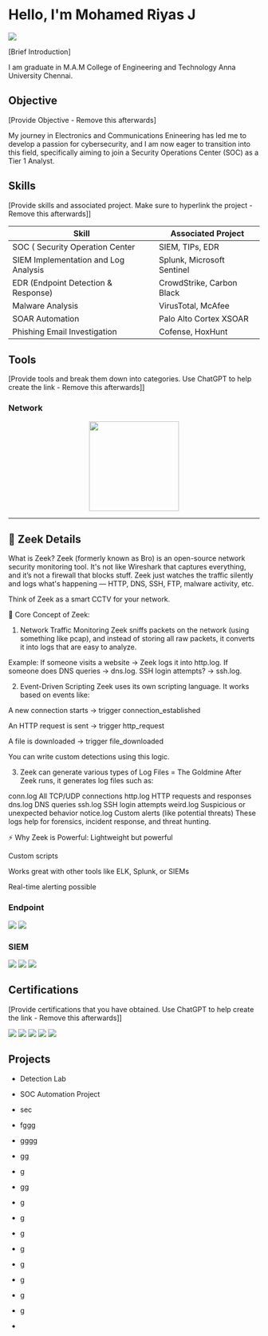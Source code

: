 # Hello, I'm Mohamed Riyas J
<a href="www.linkedin.com/in/mohamed-riyas-9905a3326"><img src="https://img.shields.io/badge/-LinkedIn-0072b1?&style=for-the-badge&logo=linkedin&logoColor=white" /></a>

[Brief Introduction]

I am graduate in M.A.M College of Engineering and Technology Anna University Chennai.

## Objective
[Provide Objective - Remove this afterwards]

My journey in Electronics and Communications Enineering has led me to develop a passion for cybersecurity, and I am now eager to transition into this field, specifically aiming to join a Security Operations Center (SOC) as a Tier 1 Analyst.

## Skills
[Provide skills and associated project. Make sure to hyperlink the project - Remove this afterwards]]

| Skill                                           | Associated Project         |
|-------------------------------------------------|----------------------------|
| SOC ( Security Operation Center                 | SIEM, TIPs, EDR            |
| SIEM Implementation and Log Analysis            | Splunk, Microsoft Sentinel |
| EDR (Endpoint Detection & Response)             | CrowdStrike, Carbon Black  |
| Malware Analysis                                | VirusTotal, McAfee         |
| SOAR Automation                                 | Palo Alto Cortex XSOAR     | 
| Phishing Email Investigation                    | Cofense, HoxHunt           |

## Tools
[Provide tools and break them down into categories. Use ChatGPT to help create the link - Remove this afterwards]]

### Network
<p align="center">
  <a href="#zeek-details">
    <img src="https://img.shields.io/badge/-Zeek-777BB4?&style=for-the-badge&logo=Zeek&logoColor=white" width="180"/>
  </a>
</p>

---

## 🧠 Zeek Details <a id="zeek-details"></a>

 What is Zeek?
Zeek (formerly known as Bro) is an open-source network security monitoring tool. It's not like Wireshark that captures everything, and it’s not a firewall that blocks stuff. Zeek just watches the traffic silently and logs what's happening — HTTP, DNS, SSH, FTP, malware activity, etc.

Think of Zeek as a smart CCTV for your network.

🧠 Core Concept of Zeek:
1. Network Traffic Monitoring
Zeek sniffs packets on the network (using something like pcap), and instead of storing all raw packets, it converts it into logs that are easy to analyze.

Example:
If someone visits a website → Zeek logs it into http.log.
If someone does DNS queries → dns.log.
SSH login attempts? → ssh.log.

2. Event-Driven Scripting
Zeek uses its own scripting language. It works based on events like:

A new connection starts → trigger connection_established

An HTTP request is sent → trigger http_request

A file is downloaded → trigger file_downloaded

You can write custom detections using this logic.

3. Zeek can generate various types of Log Files = The Goldmine
After Zeek runs, it generates log files such as:

conn.log	All TCP/UDP connections
http.log	HTTP requests and responses
dns.log	DNS queries
ssh.log	SSH login attempts
weird.log	Suspicious or unexpected behavior
notice.log	Custom alerts (like potential threats)
These logs help for forensics, incident response, and threat hunting.


⚡ Why Zeek is Powerful:
Lightweight but powerful

Custom scripts

Works great with other tools like ELK, Splunk, or SIEMs

Real-time alerting possible




### Endpoint
<div>
    <img src="https://img.shields.io/badge/-Microsoft_Defender_for_Endpoint-00A4EF?&style=for-the-badge&logo=Microsoft&logoColor=white" />
    <img src="https://img.shields.io/badge/-Velociraptor-4B275F?&style=for-the-badge&logo=Velociraptor&logoColor=white" />
</div>

### SIEM
<div>
    <img src="https://img.shields.io/badge/-Microsoft_Sentinel-0078D4?&style=for-the-badge&logo=Microsoft&logoColor=white" />
    <img src="https://img.shields.io/badge/-Splunk-000000?&style=for-the-badge&logo=Splunk&logoColor=white" />
    <img src="https://img.shields.io/badge/-Elastic-005571?&style=for-the-badge&logo=Elastic&logoColor=white" />
</div>



## Certifications
[Provide certifications that you have obtained. Use ChatGPT to help create the link - Remove this afterwards]]
<div>
<img src="https://img.shields.io/badge/-Security%2B-FF0000?&style=for-the-badge&logo=CompTIA&logoColor=white" />
<img src="https://img.shields.io/badge/-Network%2B-007ACC?&style=for-the-badge&logo=CompTIA&logoColor=white" />
<img src="https://img.shields.io/badge/-A%2B-4D4D4D?&style=for-the-badge&logo=CompTIA&logoColor=white" />
<img src="https://img.shields.io/badge/-CDSA-006400?&style=for-the-badge&logoColor=white" />
<img src="https://img.shields.io/badge/-CCD-000080?&style=for-the-badge&logoColor=white" />
</div>

## Projects
- Detection Lab
- SOC Automation Project
- sec
- fggg
- gggg

- gg
- g
- gg

- g
- g
- g
- g
- g

- g
- g
- g
- 
